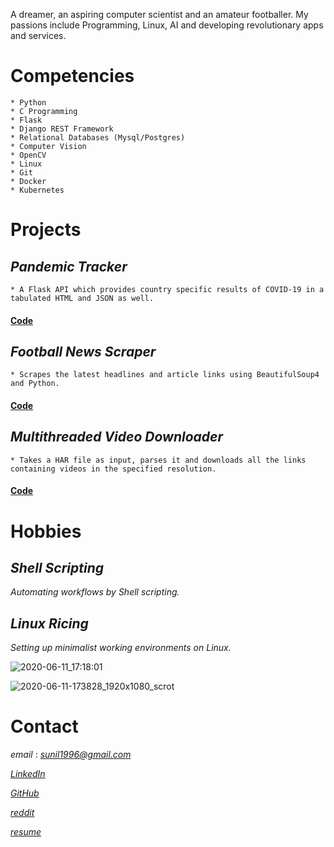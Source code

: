  A dreamer, an aspiring computer scientist and an amateur footballer. My passions include Programming, Linux, AI and developing revolutionary apps and services.

# Competencies

    * Python
    * C Programming 
    * Flask
    * Django REST Framework
    * Relational Databases (Mysql/Postgres) 
    * Computer Vision 
    * OpenCV 
    * Linux 
    * Git
    * Docker 
    * Kubernetes
    
# Projects


## *Pandemic Tracker*
    * A Flask API which provides country specific results of COVID-19 in a tabulated HTML and JSON as well.    
    
#### [Code](https://github.com/sunilRF9/COVID-19-Flask-API/tree/beta)
    

## *Football News Scraper*
    * Scrapes the latest headlines and article links using BeautifulSoup4 and Python.    
    
#### [Code](https://github.com/sunilRF9/News-scrapper)


## *Multithreaded Video Downloader*
    * Takes a HAR file as input, parses it and downloads all the links containing videos in the specified resolution.    
    
#### [Code](https://github.com/sunilRF9/Video-downloader-from-a-HAR-file)

# Hobbies


## *Shell Scripting*
_Automating workflows by Shell scripting._


## *Linux Ricing*
_Setting up minimalist working environments on Linux._ 

![2020-06-11_17:18:01](https://user-images.githubusercontent.com/45355098/84382179-ebdb7c80-ac07-11ea-9122-8f822fcc0f7d.png)

![2020-06-11-173828_1920x1080_scrot](https://user-images.githubusercontent.com/45355098/84383804-92c11800-ac0a-11ea-8f40-ae0f5afb4ad2.png)

# Contact

*email* : *sunil1996@gmail.com*

*[LinkedIn](https://www.linkedin.com/in/sunil-subramanya-bs-301188169/)*

*[GitHub](https://www.github.com/sunilRF9)*

*[reddit](https://www.reddit.com/user/shelbinho)*

*[resume](https://github.com/sunilRF9/Sunil-Subramanya/files/4764979/Sunil.Subramanya-June.pdf)*

